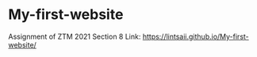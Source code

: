 # My-first-website
Assignment of ZTM 2021 Section 8
Link: https://lintsaii.github.io/My-first-website/
